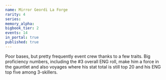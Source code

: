 ```yaml
---
name: Mirror Geordi La Forge
rarity: 4
series:
memory_alpha:
bigbook_tier: 2
events: 14
in_portal: true
published: true
---
```


Poor bases, but pretty frequently event crew thanks to a few traits. Big proficiency numbers, including the #3 overall ENG roll, make him a force in the gauntlet and also voyages where his stat total is still top 20 and his ENG top five among 3-skillers.
